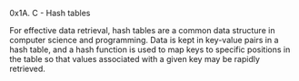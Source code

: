 0x1A. C - Hash tables

For effective data retrieval, hash tables are a common data structure in
computer science and programming. Data is kept in key-value pairs in a hash
table, and a hash function is used to map keys to specific positions in the table
so that values associated with a given key may be rapidly retrieved.

